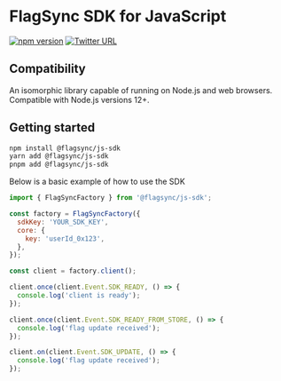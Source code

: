 # FlagSync SDK for JavaScript

[![npm version](https://badge.fury.io/js/%40flagsync%2Fjavascript-sdk.svg)](https://badge.fury.io/js/%40flagsync%2Fjavascript-sdk)
[![Twitter URL](https://img.shields.io/twitter/url/https/twitter.com/flagsync.svg?style=social&label=Follow%20%40flagsync)](https://twitter.com/flagsync)

## Compatibility
An isomorphic library capable of running on Node.js and web browsers. Compatible with Node.js versions 12+.

## Getting started

```bash
npm install @flagsync/js-sdk
yarn add @flagsync/js-sdk
pnpm add @flagsync/js-sdk
```
Below is a basic example of how to use the SDK

```javascript
import { FlagSyncFactory } from '@flagsync/js-sdk';

const factory = FlagSyncFactory({
  sdkKey: 'YOUR_SDK_KEY',
  core: {
    key: 'userId_0x123',
  },
});

const client = factory.client();

client.once(client.Event.SDK_READY, () => {
  console.log('client is ready');
});

client.once(client.Event.SDK_READY_FROM_STORE, () => {
  console.log('flag update received');
});

client.on(client.Event.SDK_UPDATE, () => {
  console.log('flag update received');
});
```
